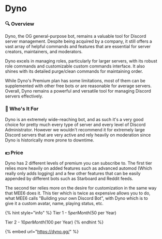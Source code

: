 # Dyno

### 🔍 Overview

Dyno, the OG general-purpose bot, remains a valuable tool for Discord server management. Despite being acquired by a company, it still offers a vast array of helpful commands and features that are essential for server creators, maintainers, and moderators.

Dyno excels in managing roles, particularly for larger servers, with its robust role commands and customizable custom commands interface. It also shines with its detailed purge/clean commands for maintaining order.

While Dyno's Premium plan has some limitations, most of them can be supplemented with other free bots or are reasonable for average servers. Overall, Dyno remains a powerful and versatile tool for managing Discord servers effectively.

### 🤔 Who's It For

Dyno is an extremely wide-reaching bot, and as such it's a very good choice for pretty much every type of server and every level of Discord Administrator. However we wouldn't recommend it for extremely large Discord servers that are very active and rely heavily on moderation since Dyno is historically more prone to downtime.&#x20;

### 💵 Price

Dyno has 2 different levels of premium you can subscribe to. The first tier relies more heavily on added features such as advanced automod (Which really only adds logging) and a few other features that can be easily appended by different bots such as Starboard and Reddit feeds.

The second tier relies more on the desire for customization in the same way that MEE6 does it. This tier which is twice as expensive allows you to do, what MEE6 calls "Building your own Discord Bot", with Dyno which is to give it a custom avatar, name, playing status, etc.

{% hint style="info" %}
Tier 1 - $5 per Month ($50 per Year)

Tier 2 - $10 per Month ($100 per Year)
{% endhint %}

{% embed url="https://dyno.gg/" %}
